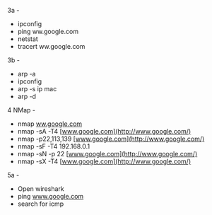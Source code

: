 3a - 

- ipconfig
- ping ww.google.com
- netstat
- tracert ww.google.com

3b - 

- arp -a
- ipconfig
- arp -s ip mac
- arp -d

4 NMap -

- nmap [ww.google.com](http://ww.google.com/)
- nmap -sA -T4 [www.google.com](http://www.google.com/)
- nmap -p22,113,139 [www.google.com](http://www.google.com/)
- nmap -sF -T4 192.168.0.1
- nmap -sN -p 22 [www.google.com](http://www.google.com/)
- nmap -sX -T4 [www.google.com](http://www.google.com/)

5a -

 

- Open wireshark
- ping www.google.com
- search for icmp
